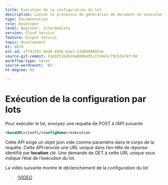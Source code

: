 ```yaml
---
title: Exécution de la configuration du lot
description: Lancez le processus de génération de document en exécutant le lot
type: Documentation
role: Developer
level: Beginner, Intermediate
version: Cloud Service
feature: Output Service
topic: Development
kt: 9674
exl-id: 17f91f81-96d8-49d6-b1e3-53d8899695ae
source-git-commit: b3e9251bdb18a008be95c1fa9e5c79252a74fc98
workflow-type: tm+mt
source-wordcount: '81'
ht-degree: 0%

---
```


# Exécution de la configuration par lots

Pour exécuter le lot, envoyez une requête de POST à l’API suivante

```xml
<baseURL>/confi/<configName>/execution
```

Cette API exige un objet json vide comme paramètre dans le corps de la requête.
Cette API renvoie une URL unique dans l’en-tête de réponse identifié par **location** clé.
Une demande de GET à cette URL unique vous indique l’état de l’exécution du lot.

La vidéo suivante montre le déclenchement de la configuration du lot

>[!VIDEO](https://video.tv.adobe.com/v/340242?quality=12&learn=on)
